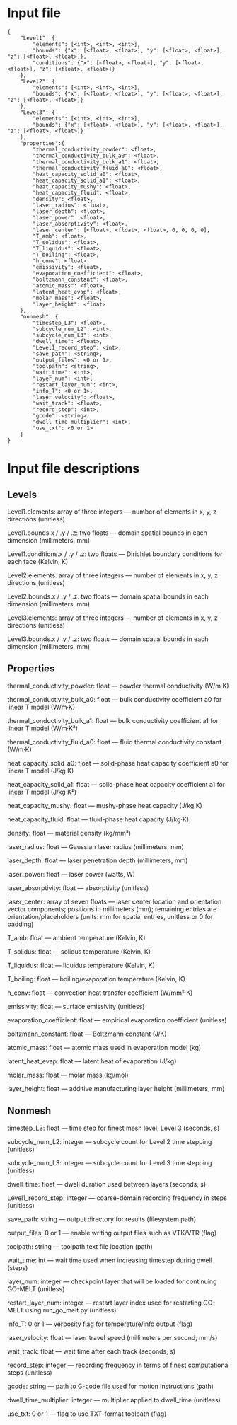 # Input file
```
{
	"Level1": {
		"elements": [<int>, <int>, <int>],
		"bounds": {"x": [<float>, <float>], "y": [<float>, <float>], "z": [<float>, <float>]},
		"conditions": {"x": [<float>, <float>], "y": [<float>, <float>], "z": [<float>, <float>]}
	},
	"Level2": {
		"elements": [<int>, <int>, <int>],
		"bounds": {"x": [<float>, <float>], "y": [<float>, <float>], "z": [<float>, <float>]}
	},
	"Level3": {
		"elements": [<int>, <int>, <int>],
		"bounds": {"x": [<float>, <float>], "y": [<float>, <float>], "z": [<float>, <float>]}
	},
	"properties":{
        "thermal_conductivity_powder": <float>,
        "thermal_conductivity_bulk_a0": <float>,
        "thermal_conductivity_bulk_a1": <float>,
        "thermal_conductivity_fluid_a0": <float>,
        "heat_capacity_solid_a0": <float>,
        "heat_capacity_solid_a1": <float>,
        "heat_capacity_mushy": <float>,
        "heat_capacity_fluid": <float>,
        "density": <float>,
        "laser_radius": <float>,
        "laser_depth": <float>,
        "laser_power": <float>,
        "laser_absorptivity": <float>,
        "laser_center": [<float>, <float>, <float>, 0, 0, 0, 0],
        "T_amb": <float>,
        "T_solidus": <float>,
        "T_liquidus": <float>,
        "T_boiling": <float>,
        "h_conv": <float>,
        "emissivity": <float>,
        "evaporation_coefficient": <float>,
        "boltzmann_constant": <float>,
        "atomic_mass": <float>,
        "latent_heat_evap": <float>,
        "molar_mass": <float>,
        "layer_height": <float>
	},
	"nonmesh": {
        "timestep_L3": <float>,
        "subcycle_num_L2": <int>,
        "subcycle_num_L3": <int>,
        "dwell_time": <float>,
        "Level1_record_step": <int>,
        "save_path": <string>,
        "output_files": <0 or 1>,
        "toolpath": <string>,
        "wait_time": <int>,
        "layer_num": <int>,
        "restart_layer_num": <int>,
        "info_T": <0 or 1>,
        "laser_velocity": <float>,
        "wait_track": <float>,
        "record_step": <int>,
        "gcode": <string>,
        "dwell_time_multiplier": <int>,
        "use_txt": <0 or 1>
	}
}
```
# Input file descriptions
## Levels
Level1.elements: array of three integers — number of elements in x, y, z directions (unitless)

Level1.bounds.x / .y / .z: two floats — domain spatial bounds in each dimension (millimeters, mm)

Level1.conditions.x / .y / .z: two floats — Dirichlet boundary conditions for each face (Kelvin, K)

Level2.elements: array of three integers — number of elements in x, y, z directions (unitless)

Level2.bounds.x / .y / .z: two floats — domain spatial bounds in each dimension (millimeters, mm)

Level3.elements: array of three integers — number of elements in x, y, z directions (unitless)

Level3.bounds.x / .y / .z: two floats — domain spatial bounds in each dimension (millimeters, mm)

## Properties
thermal_conductivity_powder: float — powder thermal conductivity (W/m·K)

thermal_conductivity_bulk_a0: float — bulk conductivity coefficient a0 for linear T model (W/m·K)

thermal_conductivity_bulk_a1: float — bulk conductivity coefficient a1 for linear T model (W/m·K²)

thermal_conductivity_fluid_a0: float — fluid thermal conductivity constant (W/m·K)

heat_capacity_solid_a0: float — solid-phase heat capacity coefficient a0 for linear T model (J/kg·K)

heat_capacity_solid_a1: float — solid-phase heat capacity coefficient a1 for linear T model (J/kg·K²)

heat_capacity_mushy: float — mushy-phase heat capacity (J/kg·K)

heat_capacity_fluid: float — fluid-phase heat capacity (J/kg·K)

density: float — material density (kg/mm³)

laser_radius: float — Gaussian laser radius (millimeters, mm)

laser_depth: float — laser penetration depth (millimeters, mm)

laser_power: float — laser power (watts, W)

laser_absorptivity: float — absorptivity (unitless)

laser_center: array of seven floats — laser center location and orientation vector components; positions in millimeters (mm); remaining entries are orientation/placeholders (units: mm for spatial entries, unitless or 0 for padding)

T_amb: float — ambient temperature (Kelvin, K)

T_solidus: float — solidus temperature (Kelvin, K)

T_liquidus: float — liquidus temperature (Kelvin, K)

T_boiling: float — boiling/evaporation temperature (Kelvin, K)

h_conv: float — convection heat transfer coefficient (W/mm²·K)

emissivity: float — surface emissivity (unitless)

evaporation_coefficient: float — empirical evaporation coefficient (unitless)

boltzmann_constant: float — Boltzmann constant (J/K)

atomic_mass: float — atomic mass used in evaporation model (kg)

latent_heat_evap: float — latent heat of evaporation (J/kg)

molar_mass: float — molar mass (kg/mol)

layer_height: float — additive manufacturing layer height (millimeters, mm)

## Nonmesh
timestep_L3: float — time step for finest mesh level, Level 3 (seconds, s)

subcycle_num_L2: integer — subcycle count for Level 2 time stepping (unitless)

subcycle_num_L3: integer — subcycle count for Level 3 time stepping (unitless)

dwell_time: float — dwell duration used between layers (seconds, s)

Level1_record_step: integer — coarse-domain recording frequency in steps (unitless)

save_path: string — output directory for results (filesystem path)

output_files: 0 or 1 — enable writing output files such as VTK/VTR (flag)

toolpath: string — toolpath text file location (path)

wait_time: int — wait time used when increasing timestep during dwell (steps)

layer_num: integer — checkpoint layer that will be loaded for continuing GO-MELT (unitless)

restart_layer_num: integer — restart layer index used for restarting GO-MELT using run_go_melt.py (unitless)

info_T: 0 or 1 — verbosity flag for temperature/info output (flag)

laser_velocity: float — laser travel speed (millimeters per second, mm/s)

wait_track: float — wait time after each track (seconds, s)

record_step: integer — recording frequency in terms of finest computational steps (unitless)

gcode: string — path to G-code file used for motion instructions (path)

dwell_time_multiplier: integer — multiplier applied to dwell_time (unitless)

use_txt: 0 or 1 — flag to use TXT-format toolpath (flag)

